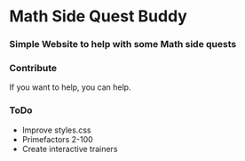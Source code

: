 # Math Side Quest Buddy

### Simple Website to help with some Math side quests

### Contribute
If you want to help, you can help.

### ToDo
- Improve styles.css
- Primefactors 2-100
- Create interactive trainers
